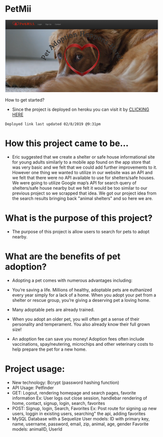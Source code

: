 # PetMii
![Screenshot of app](https://github.com/THE-group-project/project2/blob/master/public/images/preview.png)

How to get started?

   * Since the project is deployed on heroku you can visit it by 
    [CLICKING HERE](https://petmii.herokuapp.com/)
    
    Deployed link last updated 02/8/2019 @9:31pm
    
# How this project came to be…
  * Eric suggested that we create a shelter or safe house informational site for young adults similarly to a mobile app found on the app     store that was very basic and we felt that we could add further improvements to it. However one thing we wanted to utilize in our         website was an API and we felt that there were no API available to use for shelters/safe houses. We were going to utilize Google map’s     API for search query of shelters/safe house nearby but we felt it would be too similar to our previous project so we scrapped that idea.   We got our project idea from the search results bringing back "animal shelters" and so here we are.
  
# What is the purpose of this project?
   * The purpose of this project is allow users to search for pets to adopt nearby.
   
# What are the benefits of pet adoption?

  * Adopting a pet comes with numerous advantages including:

  * You’re saving a life. Millions of healthy, adoptable pets are euthanized every year simply for a lack of a home. When you adopt your        pet from a shelter or rescue group, you’re giving a deserving pet a loving home.
  * Many adoptable pets are already trained.
  * When you adopt an older pet, you will often get a sense of their personality and temperament. You also already know their full grown       size!
  * An adoption fee can save you money! Adoption fees often include vaccinations, spay/neutering, microchips and other veterinary costs         to help prepare the pet for a new home.
 
  # Project usage:
   * New technology: Bcrypt (password hashing function)
   * API Usage: Petfinder 
   * GET: Logout, rendering homepage and search pages, favorite information
     Ex: User logs out close session, handlebar rendering of home, contact, signup, login, search, favorites
   * POST: Signup, login, Search, Favorites
     Ex: Post route for signing up new users, loggin in existing users, searching" the api, adding favorites
   * MySQL Database with a Sequelize
      User models: ID with primary key, name, username, password, email, zip, animal, age, gender
      Favorite models: animalID, UserId
